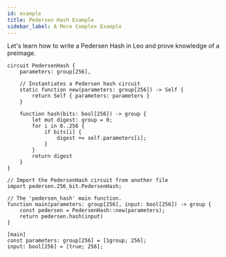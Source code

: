 ```yaml
---
id: example
title: Pedersen Hash Example
sidebar_label: A More Complex Example
---
```


Let's learn how to write a Pedersen Hash in Leo and prove knowledge of a preimage.
```leo title="src/256_bit.leo"
circuit PedersenHash {
    parameters: group[256],

    // Instantiates a Pedersen hash circuit
    static function new(parameters: group[256]) -> Self {
        return Self { parameters: parameters }
    }

    function hash(bits: bool[256]) -> group {
        let mut digest: group = 0;
        for i in 0..256 {
            if bits[i] {
                digest += self.parameters[i];
            }
        }
        return digest
    }
}

```

```leo title="src/main.leo"
// Import the PedersenHash circuit from another file
import pedersen.256_bit.PedersenHash;

// The 'pedersen_hash' main function.
function main(parameters: group[256], input: bool[256]) -> group {
    const pedersen = PedersenHash::new(parameters);
    return pedersen.hash(input)
}
```

```leo title="inputs/pedersen.in"
[main]
const parameters: group[256] = [1group; 256];
input: bool[256] = [true; 256];
```